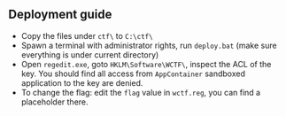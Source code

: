 ## Deployment guide

* Copy the files under `ctf\` to `C:\ctf\`
* Spawn a terminal with administrator rights, run `deploy.bat` (make sure everything is under current directory)
* Open `regedit.exe`, goto `HKLM\Software\WCTF\`, inspect the ACL of the key. You should find all access from `AppContainer` sandboxed application to the key are denied.
* To change the flag: edit the `flag` value in `wctf.reg`, you can find a placeholder there.
